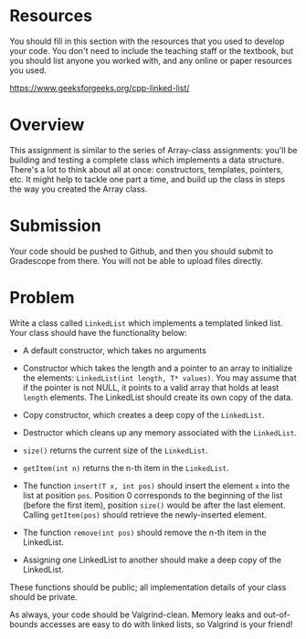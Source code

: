 # Resources
You should fill in this section with the resources that you used to develop your code.  You don't need to include the teaching staff or the textbook, but you should list anyone you worked with, and any online or paper resources you used.

https://www.geeksforgeeks.org/cpp-linked-list/

# Overview
This assignment is similar to the series of Array-class assignments: you'll be building and testing a complete class which implements a data structure.  There's a lot to think about all at once: constructors, templates, pointers, etc.  It might help to tackle one part a time, and build up the class in steps the way you created the Array class.

# Submission
Your code should be pushed to Github, and then you should submit to Gradescope from there.  You will not be able to upload files directly.

# Problem

Write a class called `LinkedList` which implements a templated linked list.  Your class should have the functionality below:

* A default constructor, which takes no arguments
* Constructor which takes the length and a pointer to an array to initialize the elements: `LinkedList(int length, T* values)`.  You may assume that if the pointer is not NULL, it points to a valid array that holds at least `length` elements.  The LinkedList should create its own copy of the data.
* Copy constructor, which creates a deep copy of the `LinkedList`.
* Destructor which cleans up any memory associated with the `LinkedList`.

* `size()` returns the current size of the `LinkedList`.
* `getItem(int n)` returns the n-th item in the `LinkedList`.
* The function `insert(T x, int pos)` should insert the element `x` into the list at position `pos`.  Position 0 corresponds to the beginning of the list (before the first item), position `size()` would be after the last element.  Calling `getItem(pos)` should retrieve the newly-inserted element.
* The function `remove(int pos)` should remove the n-th item in the LinkedList.

* Assigning one LinkedList to another should make a deep copy of the LinkedList.

These functions should be public; all implementation details of your class should be private.

As always, your code should be Valgrind-clean.  Memory leaks and out-of-bounds accesses are easy to do with linked lists, so Valgrind is your friend!

